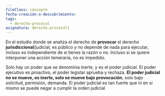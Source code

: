 ```yaml
---
fileClass: concepto
fecha-creación-o-descubrimiento: 
tags:
  - derecho-procesal
asignatura: derecho-procesal1
---
```

En el estudio donde se analiza el derecho de **provocar** el derecho **jurisdiccional**/judicial, es público y no depende de nada para ejecutar, incluso es independiente de si tienes la razón o no. Incluso si se quiere interponer una acción temeraria, no es impedido. 

Solo hay un poder que se denominia inerte, y es el poder judicial. El poder ejecutivo es proactivo, el poder legislar aprueba y rechaza. **El poder judicial no se mueve, es inerte, solo se mueve bajo provocación**, solo bajo solicitud, permisión, demanda. El poder judicial es tan fuerte que ni en sí mismo se puede negar a cumplir la orden judicial
